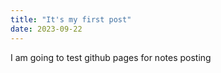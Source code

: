 ```yaml
---
title: "It's my first post"
date: 2023-09-22
---
```

I am going to test github pages for notes posting
